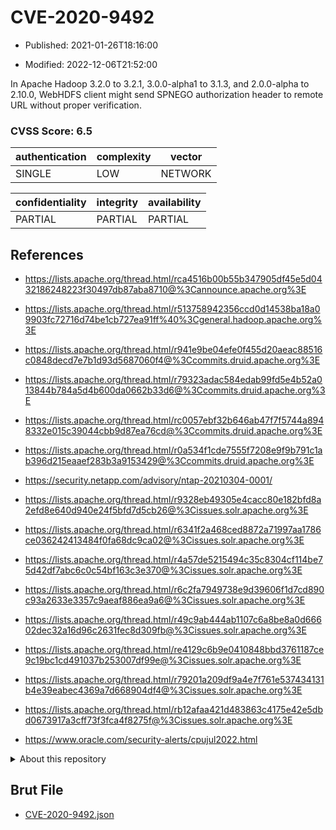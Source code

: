 # CVE-2020-9492

- Published: 2021-01-26T18:16:00

- Modified: 2022-12-06T21:52:00

In Apache Hadoop 3.2.0 to 3.2.1, 3.0.0-alpha1 to 3.1.3, and 2.0.0-alpha to 2.10.0, WebHDFS client might send SPNEGO authorization header to remote URL without proper verification.

### CVSS Score: **6.5**

| authentication | complexity | vector |
| --- | --- | --- |
| SINGLE | LOW | NETWORK |

| confidentiality | integrity | availability |
| --- | --- | --- |
| PARTIAL | PARTIAL | PARTIAL |

## References

* https://lists.apache.org/thread.html/rca4516b00b55b347905df45e5d0432186248223f30497db87aba8710@%3Cannounce.apache.org%3E

* https://lists.apache.org/thread.html/r513758942356ccd0d14538ba18a09903fc72716d74be1cb727ea91ff%40%3Cgeneral.hadoop.apache.org%3E

* https://lists.apache.org/thread.html/r941e9be04efe0f455d20aeac88516c0848decd7e7b1d93d5687060f4@%3Ccommits.druid.apache.org%3E

* https://lists.apache.org/thread.html/r79323adac584edab99fd5e4b52a013844b784a5d4b600da0662b33d6@%3Ccommits.druid.apache.org%3E

* https://lists.apache.org/thread.html/rc0057ebf32b646ab47f7f5744a8948332e015c39044cbb9d87ea76cd@%3Ccommits.druid.apache.org%3E

* https://lists.apache.org/thread.html/r0a534f1cde7555f7208e9f9b791c1ab396d215eaaef283b3a9153429@%3Ccommits.druid.apache.org%3E

* https://security.netapp.com/advisory/ntap-20210304-0001/

* https://lists.apache.org/thread.html/r9328eb49305e4cacc80e182bfd8a2efd8e640d940e24f5bfd7d5cb26@%3Cissues.solr.apache.org%3E

* https://lists.apache.org/thread.html/r6341f2a468ced8872a71997aa1786ce036242413484f0fa68dc9ca02@%3Cissues.solr.apache.org%3E

* https://lists.apache.org/thread.html/r4a57de5215494c35c8304cf114be75d42df7abc6c0c54bf163c3e370@%3Cissues.solr.apache.org%3E

* https://lists.apache.org/thread.html/r6c2fa7949738e9d39606f1d7cd890c93a2633e3357c9aeaf886ea9a6@%3Cissues.solr.apache.org%3E

* https://lists.apache.org/thread.html/r49c9ab444ab1107c6a8be8a0d66602dec32a16d96c2631fec8d309fb@%3Cissues.solr.apache.org%3E

* https://lists.apache.org/thread.html/re4129c6b9e0410848bbd3761187ce9c19bc1cd491037b253007df99e@%3Cissues.solr.apache.org%3E

* https://lists.apache.org/thread.html/r79201a209df9a4e7f761e537434131b4e39eabec4369a7d668904df4@%3Cissues.solr.apache.org%3E

* https://lists.apache.org/thread.html/rb12afaa421d483863c4175e42e5dbd0673917a3cff73f3fca4f8275f@%3Cissues.solr.apache.org%3E

* https://www.oracle.com/security-alerts/cpujul2022.html

<details>
<summary>About this repository</summary> 

  This repository is part of the project [Live Hack CVE](https://github.com/Live-Hack-CVE). Main website can be found [www.live-hack.org](https://www.live-hack.org) 
  
  Made by [Sn0wAlice](https://github.com/Sn0wAlice) for the people that care about security and need to have a feed of the latest CVEs. Hope you enjoy it, don't forget to star the repo and follow me on [Twitter](https://twitter.com/Sn0wAlice) and [Github](https://github.com/Sn0wAlice). And that is my [personnal website](https://www.alice-snow.me/)

  - [Home Page](https://github.com/Live-Hack-CVE)
  - [Framework](https://github.com/Live-Hack-CVE/cve-framework)
  - [CVE database](https://github.com/Live-Hack-CVE/full_database)
  - [Changelog](https://github.com/Live-Hack-CVE/Changelog)
</details>

## Brut File

* [CVE-2020-9492.json](https://raw.githubusercontent.com/Live-Hack-CVE/full_database/main/cves/2020/CVE-2020-9492.json)

